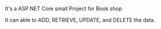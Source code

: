 It's a ASP.NET Core small Project for Book shop

It can able to ADD, RETRIEVE, UPDATE, and DELETE the data.
